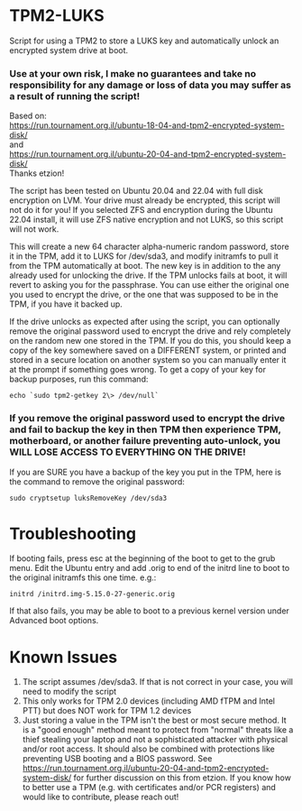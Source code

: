 # TPM2-LUKS
Script for using a TPM2 to store a LUKS key and automatically unlock an encrypted system drive at boot.  
### Use at your own risk, I make no guarantees and take no responsibility for any damage or loss of data you may suffer as a result of running the script!

Based on:<br>
https://run.tournament.org.il/ubuntu-18-04-and-tpm2-encrypted-system-disk/<br>
and<br>
https://run.tournament.org.il/ubuntu-20-04-and-tpm2-encrypted-system-disk/<br>
Thanks etzion!

The script has been tested on Ubuntu 20.04 and 22.04 with full disk encryption on LVM.  Your drive must already be encrypted, this script will not do it for you!  If you selected ZFS and encryption during the Ubuntu 22.04 install, it will use ZFS native encryption and not LUKS, so this script will not work.

This will create a new 64 character alpha-numeric random password, store it in the TPM, add it to LUKS for /dev/sda3, and modify initramfs to pull it from the TPM automatically at boot.  The new key is in addition to the any already used for unlocking the drive.  If the TPM unlocks fails at boot, it will revert to asking you for the passphrase.  You can use either the original one you used to encrypt the drive, or the one that was supposed to be in the TPM, if you have it backed up.

If the drive unlocks as expected after using the script, you can optionally remove the original password used to encrypt the drive and rely completely on the random new one stored in the TPM.  If you do this, you should keep a copy of the key somewhere saved on a DIFFERENT system, or printed and stored in a secure location on another system so you can manually enter it at the prompt if something goes wrong. To get a copy of your key for backup purposes, run this command:
```
echo `sudo tpm2-getkey 2\> /dev/null`
```

### If you remove the original password used to encrypt the drive and fail to backup the key in then TPM then experience TPM, motherboard, or another failure preventing auto-unlock, you WILL LOSE ACCESS TO EVERYTHING ON THE DRIVE!

If you are SURE you have a backup of the key you put in the TPM, here is the command to remove the original password:
```
sudo cryptsetup luksRemoveKey /dev/sda3
```

# Troubleshooting
If booting fails, press esc at the beginning of the boot to get to the grub menu.  Edit the Ubuntu entry and add .orig to end of the initrd line to boot to the original initramfs this one time. e.g.:
```
initrd /initrd.img-5.15.0-27-generic.orig
```
If that also fails, you may be able to boot to a previous kernel version under Advanced boot options.

# Known Issues
1) The script assumes /dev/sda3. If that is not correct in your case, you will need to modify the script
2) This only works for TPM 2.0 devices (including AMD fTPM and Intel PTT) but does NOT work for TPM 1.2 devices
3) Just storing a value in the TPM isn't the best or most secure method.  It is a "good enough" method meant to protect from "normal" threats like a thief stealing your laptop and not a sophisticated attacker with physical and/or root access.  It should also be combined with protections like preventing USB booting and a BIOS password.  See https://run.tournament.org.il/ubuntu-20-04-and-tpm2-encrypted-system-disk/ for further discussion on this from etzion.  If you know how to better use a TPM (e.g. with certificates and/or PCR registers) and would like to contribute, please reach out!
